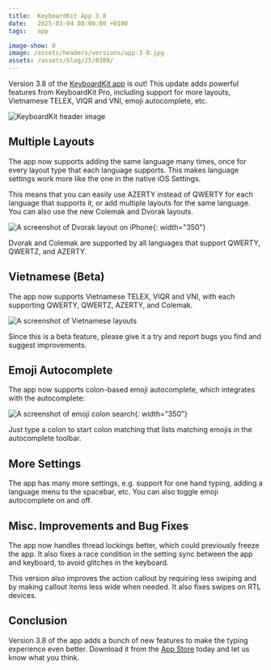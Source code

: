 ```yaml
---
title:  KeyboardKit App 3.8
date:   2025-03-04 08:00:00 +0100
tags:   app

image-show: 0
image: /assets/headers/versions/app-3_8.jpg
assets: /assets/blog/25/0309/
---
```


Version 3.8 of the [KeyboardKit app](/app) is out! This update adds powerful features from KeyboardKit Pro, including support for more layouts, Vietnamese TELEX, VIQR and VNI, emoji autocomplete, etc.

![KeyboardKit header image]({{page.image}})


## Multiple Layouts

The app now supports adding the same language many times, once for every layout type that each language supports. This makes language settings work more like the one in the native iOS Settings.

This means that you can easily use AZERTY instead of QWERTY for each language that supports it, or add multiple layouts for the same language. You can also use the new Colemak and Dvorak layouts.

![A screenshot of Dvorak layout on iPhone]({{page.assets}}dvorak.jpg){: width="350"}

Dvorak and Colemak are supported by all languages that support QWERTY, QWERTZ, and AZERTY.


## Vietnamese (Beta)

The app now supports Vietnamese TELEX, VIQR and VNI, with each supporting QWERTY, QWERTZ, AZERTY, and Colemak.

![A screenshot of Vietnamese layouts]({{page.assets}}vietnamese.jpg)

Since this is a beta feature, please give it a try and report bugs you find and suggest improvements.


## Emoji Autocomplete

The app now supports colon-based emoji autocomplete, which integrates with the autocomplete:

![A screenshot of emoji colon search]({{page.assets}}emojis.jpg){: width="350"}

Just type a colon to start colon matching that lists matching emojis in the autocomplete toolbar.


## More Settings

The app has many more settings, e.g. support for one hand typing, adding a language menu to the spacebar, etc. You can also toggle emoji autocomplete on and off.


## Misc. Improvements and Bug Fixes

The app now handles thread lockings better, which could previously freeze the app. It also fixes a race condition in the setting sync between the app and keyboard, to avoid glitches in the keyboard.

This version also improves the action callout by requiring less swiping and by making callout items less wide when needed. It also fixes swipes on RTL devices.


## Conclusion

Version 3.8 of the app adds a bunch of new features to make the typing experience even better. Download it from the [App Store]({{site.urls.appstore}}) today and let us know what you think. 